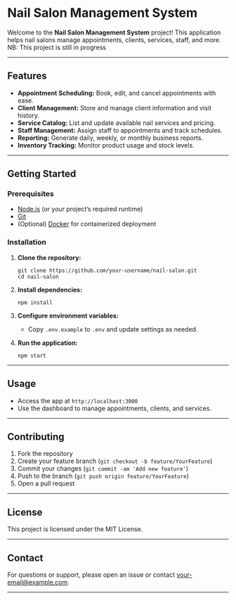# Nail Salon Management System

Welcome to the **Nail Salon Management System** project! This application helps nail salons manage appointments, clients, services, staff, and more.
NB: This project is still in progress

---

## Features

- **Appointment Scheduling:** Book, edit, and cancel appointments with ease.
- **Client Management:** Store and manage client information and visit history.
- **Service Catalog:** List and update available nail services and pricing.
- **Staff Management:** Assign staff to appointments and track schedules.
- **Reporting:** Generate daily, weekly, or monthly business reports.
- **Inventory Tracking:** Monitor product usage and stock levels.

---

## Getting Started

### Prerequisites

- [Node.js](https://nodejs.org/) (or your project’s required runtime)
- [Git](https://git-scm.com/)
- (Optional) [Docker](https://www.docker.com/) for containerized deployment

### Installation

1. **Clone the repository:**
   ```
   git clone https://github.com/your-username/nail-salon.git
   cd nail-salon
   ```

2. **Install dependencies:**
   ```
   npm install
   ```

3. **Configure environment variables:**
   - Copy `.env.example` to `.env` and update settings as needed.

4. **Run the application:**
   ```
   npm start
   ```

---

## Usage

- Access the app at `http://localhost:3000`
- Use the dashboard to manage appointments, clients, and services.

---

## Contributing

1. Fork the repository
2. Create your feature branch (`git checkout -b feature/YourFeature`)
3. Commit your changes (`git commit -am 'Add new feature'`)
4. Push to the branch (`git push origin feature/YourFeature`)
5. Open a pull request

---

## License

This project is licensed under the MIT License.

---

## Contact

For questions or support, please open an issue or contact [your-email@example.com](mailto:your-email@example.com).

---

